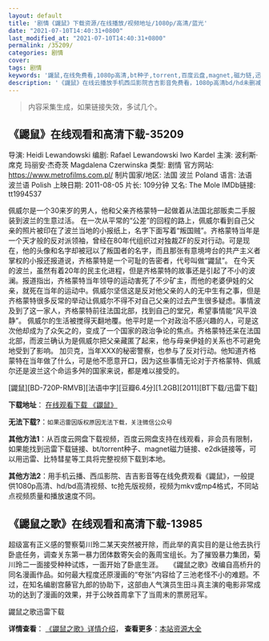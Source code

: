```yaml
---
layout: default
title: '剧情《鼹鼠》下载资源/在线播放/视频地址/1080p/高清/蓝光'
date: "2021-07-10T14:40:31+0800"
last_modified_at: "2021-07-10T14:40:31+0800"
permalink: /35209/
categories: 剧情
cover:
tags: 剧情
keywords: '鼹鼠,在线免费看,1080p高清,bt种子,torrent,百度云盘,magnet,磁力链,迅雷下载资源'
description: '《鼹鼠》在线云播放手机西瓜影院吉吉影音免费看，1080p高清bd/hd未删减完整版和tc抢先枪版，mkv/mp4格式，附带bt/torrent种子、magnet/磁力链、百度云盘、网盘资源迅雷下载链接'
---
```


>内容采集生成，如果链接失效，多试几个。


## 《鼹鼠》在线观看和高清下载-35209

导演: Heidi Lewandowski 编剧: Rafael Lewandowski Iwo Kardel 主演: 波利斯·席克 玛丽安·杰奇茨 Magdalena Czerwinska 类型: 剧情 官方网站: https://www.metrofilms.com.pl/ 制片国家/地区: 法国 波兰 Poland 语言: 法语 波兰语 Polish 上映日期: 2011-08-05 片长: 109分钟 又名: The Mole IMDb链接: tt1994537

佩威尔是一个30来岁的男人，他和父亲齐格蒙特一起做着从法国北部贩卖二手服装到波兰的生意过活。 在一次从平常的“公差”的回程的路上，佩威尔看到自己父亲的照片被印在了波兰当地的小报纸上，名字下面写着“叛国贼”。齐格蒙特当年是一个天才般的反对派领袖，曾经在80年代组织过对独裁ZF的反对行动。可是现在，他的头像和名字却被冠以了叛国者的名字，而且那张有意境垮台的共产主义者掌权的小报还报道说，齐格蒙特是一个可耻的告密者，代号叫做“鼹鼠”。 在今天的波兰，虽然有着20年的民主化进程，但是齐格蒙特的故事还是引起了不小的波澜。报道指出，齐格蒙特当年领导的运动害死了不少矿主，而他的老婆伊娃的父亲，就死在当年的运动中。佩威尔坚信这是反对他父亲的人的无中生有之事，但是齐格蒙特很多反常的举动让佩威尔不得不对自己父亲的过去产生很多疑虑。事情波及到了这一家人，齐格蒙特前往法国北部，找到自己的堂兄，希望事情能“风平浪静”。 佩威尔的生活被搅得天翻地覆。他平时是一个对政治不感兴趣的人，可是这次他却成为了众矢之的，变成了一个国家的政治争论的焦点。齐格蒙特还呆在法国北部，而波兰确认为是佩威尔把父亲藏匿了起来，他与母亲伊娃的关系也不可避免地受到了影响。 加贝克，当年XXX的秘密警察，也参与了反对行动。他知道齐格蒙特在当年做了什么，可是他不愿意开口，因为这些事情无论对于齐格蒙特、佩威尔还是波兰这个命运多舛的国家来说，都是难以接受的。


[鼹鼠][BD-720P-RMVB][法语中字][豆瓣6.4分][1.2GB][2011][BT下载/迅雷下载]

**下载地址**： [在线观看下载 《鼹鼠》](https://www.btdx8.com/torrent/the_mole_2011.html) 


**无法下载?**：`如果迅雷因版权原因无法下载，关注微信公众号 `

**其他方法1**：从百度云网盘下载视频，百度云网盘支持在线观看，非会员有限制，如果能找到迅雷下载链接、bt/torrent种子、magnet磁力链接、e2dk链接等，可以用迅雷、比特彗星等工具将完整视频下载到本地。

**其他方法2**：用手机云播、西瓜影院、吉吉影音等在线免费观看《鼹鼠》，一般提供1080p高清、hd/bd高清视频、tc抢先版视频，视频为mkv或mp4格式，不同站点视频质量和播放速度不同。


## 《鼹鼠之歌》在线观看和高清下载-13985

超级富有正义感的警察菊川玲二某天突然被开除，而此举的真实目的是让他去执行卧底任务，调查关东第一暴力团体数寄矢会的轰周宝组长。为了摧毁暴力集团，菊川玲二一面接受种种试炼，一面开始了卧底生涯。　　《鼹鼠之歌》改编自高桥升的同名漫画作品。如何最大程度还原漫画的“夸张”内容给了三池老怪不小的难题。不过，在知名编剧宫藤官九郎的协助下，这部由人气演员生田斗真主演的电影非常成功的达到了漫画的效果，并于公映首周拿下了当周末的票房冠军。


鼹鼠之歌迅雷下载

**详情查看**： [《鼹鼠之歌》详情介绍](/movie/13985/)， **查看更多**：[本站资源大全](/movie/t/all/)

